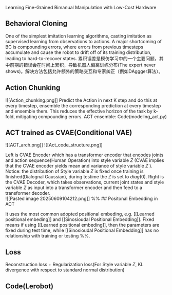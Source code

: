 Learning Fine-Grained Bimanual Manipulation with Low-Cost Hardware
## Behavioral Cloning

One of the simplest imitation learning algorithms, casting imitation as supervised learning from observations to actions.
A major shortcoming of BC is compounding errors, where errors from previous timesteps accumulate and cause the robot to drift off of its training distribution, leading to hard-to-recover states. 累积误差是模仿学习中的一个主要问题，其中前期的错误会在时间上累积，导致机器人偏离训练分布(The expert never shows)。解决方法包括允许额外的策略交互和专家纠正（例如DAggger算法）。

## Action Chunking
![[Action_chunking.png]]
Predict the Action in next K step and do this at every timestep, ensemble the corresponding prediction at every timestep and ensemble them. This reduces the effective horizon of the task by k-fold, mitigating compounding errors. 
ACT ensemble: Code(modeling_act.py)


## ACT trained as CVAE(Conditional VAE)
![[ACT_arch.png]]
![[Act_code_structure.png]]

Left is CVAE Encoder which has a transformer encoder that encodes joints and action sequence(Human Operation) into style variable $Z$ (CVAE implies that the CVAE encoder yields mean and variance of style variable $Z$ ). 
Notice: the distribution of Style variable $Z$ is fixed once training is finished(Dialognal Gaussian), during testime the $Z$ is set to $diag(0)$. 
Right is the CVAE Decoder, which takes observations, current joint states and style variable $Z$ as input into a transformer encoder and then feed to a transformer decoder.  
![[Pasted image 20250609104212.png]]
%% ## Positonal Embedding in ACT

It uses the most common adopted positional embeding, e.g. [[Learned positional embeding]] and [[Sinosioudal Positional Embedding]].
Fixed means if using [[Learned positional embeding]], then the parameters are fixed during test time, while [[Sinosioudal Positional Embedding]] has no relationship with training or testing %%.

## Loss
Reconstruction loss + Regularization loss(For Style variable $Z$, KL divergence with respect to standard normal distribution)

## Code(Lerobot)




